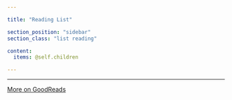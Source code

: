 ```yaml
---

title: "Reading List"

section_position: "sidebar"
section_class: "list reading"

content:
  items: @self.children

---
```

<hr />
<p>
    <a class="more-link" href="https://www.goodreads.com/review/list/64620959?order=a&shelf=to-read&sort=position" target="_blank">
        <i class="fa fa-external-link"></i>
        More on GoodReads
    </a>
</p>
